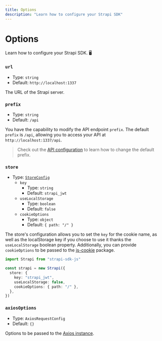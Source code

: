 ```yaml
---
title: Options
description: "Learn how to configure your Strapi SDK"
---
```


# Options

Learn how to configure your Strapi SDK. 🖥

### `url`

- Type: `string`
- Default: `http://localhost:1337`

The URL of the Strapi server.

### `prefix`

- Type: `string`
- Default: `/api`

You have the capability to modify the API endpoint `prefix`. The default `prefix` is `/api`, allowing you to access your API at `http://localhost:1337/api`.

> Check out the [API configuration](https://docs.strapi.io/dev-docs/configurations/api#api-configuration) to learn how to change the default prefix.

### `store`

- Type: [`StoreConfig`](types#storeconfig)
  - `key`
    - Type: `string`
    - Default: `strapi_jwt`
  - `useLocalStorage`
    - Type: `boolean`
    - Default: `false`
  - `cookieOptions`
    - Type: `object`
    - Default: `{ path: "/" }`

The store's configuration allows you to set the `key` for the cookie name, as well as the localStorage key if you choose to use it thanks the `useLocalStorage` boolean property. Additionally, you can provide `cookieOptions` to be passed to the [js-cookie](https://github.com/jshttp/cookie#options-1) package.

```ts
import Strapi from "strapi-sdk-js"

const strapi = new Strapi({
  store: {
    key: "strapi_jwt",
    useLocalStorage: false,
    cookieOptions: { path: "/" },
  },
})
```

### `axiosOptions`

- Type: `AxiosRequestConfig`
- Default: `{}`

Options to be passed to the [Axios instance](https://github.com/axios/axios#request-config).
